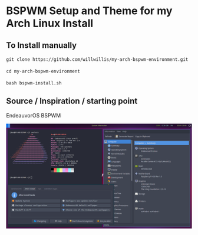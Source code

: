 # BSPWM Setup and Theme for my Arch Linux Install

## To Install manually

    git clone https://github.com/willwillis/my-arch-bspwm-environment.git

    cd my-arch-bspwm-environment

    bash bspwm-install.sh
   
## Source / Inspiration / starting point
EndeauvorOS BSPWM

![bspwm](https://raw.githubusercontent.com/EndeavourOS-Community-Editions/bspwm/main/bspwm.png)
